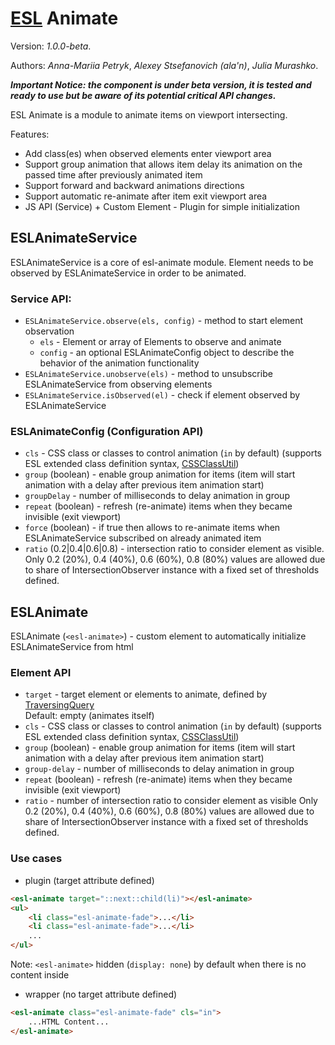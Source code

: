 # [ESL](https://exadel-inc.github.io/esl/) Animate

Version: _1.0.0-beta_.

Authors: *Anna-Mariia Petryk*, *Alexey Stsefanovich (ala'n)*, *Julia Murashko*.

**_Important Notice: the component is under beta version, it is tested and ready to use but be aware of its potential critical API changes._**

<a name="intro"></a>

ESL Animate is a module to animate items on viewport intersecting.

Features:
- Add class(es) when observed elements enter viewport area
- Support group animation that allows item delay its animation on the passed time after previously animated item
- Support forward and backward animations directions
- Support automatic re-animate after item exit viewport area
- JS API (Service) + Custom Element - Plugin for simple initialization

## ESLAnimateService
ESLAnimateService is a core of esl-animate module. Element needs to be observed by ESLAnimateService 
in order to be animated.

### Service API:
- `ESLAnimateService.observe(els, config)` - method to start element observation
  - `els` - Element or array of Elements to observe and animate
  - `config` - an optional ESLAnimateConfig object to describe the behavior of the animation functionality
- `ESLAnimateService.unobserve(els)` - method to unsubscribe ESLAnimateService from observing elements
- `ESLAnimateService.isObserved(el)` - check if element observed by ESLAnimateService

### ESLAnimateConfig (Configuration API)
- `cls` - CSS class or classes to control animation (`in` by default)
(supports ESL extended class definition syntax, [CSSClassUtil](../esl-utils/dom/class.ts))
- `group` (boolean) - enable group animation for items 
(item will start animation with a delay after previous item animation start)
- `groupDelay` - number of milliseconds to delay animation in group
- `repeat` (boolean) - refresh (re-animate) items when they became invisible (exit viewport)
- `force` (boolean) - if true then allows to re-animate items when ESLAnimateService subscribed 
on already animated item
- `ratio` (0.2|0.4|0.6|0.8) - intersection ratio to consider element as visible.
Only 0.2 (20%), 0.4 (40%), 0.6 (60%), 0.8 (80%) values are allowed due to share of IntersectionObserver instance
with a fixed set of thresholds defined.

## ESLAnimate
ESLAnimate (`<esl-animate>`) - custom element to automatically initialize ESLAnimateService from html

### Element API
- `target` - target element or elements to animate, defined by [TraversingQuery](../esl-traversing-query/README.md)  
Default: empty (animates itself)
- `cls` - CSS class or classes to control animation (`in` by default)
(supports ESL extended class definition syntax, [CSSClassUtil](../esl-utils/dom/class.ts))
- `group` (boolean) - enable group animation for items
(item will start animation with a delay after previous item animation start)
- `group-delay` - number of milliseconds to delay animation in group
- `repeat` (boolean) - refresh (re-animate) items when they became invisible (exit viewport)
- `ratio` - number of intersection ratio to consider element as visible
Only 0.2 (20%), 0.4 (40%), 0.6 (60%), 0.8 (80%) values are allowed due to share of IntersectionObserver instance
with a fixed set of thresholds defined.

### Use cases
- plugin (target attribute defined)
```html
<esl-animate target="::next::child(li)"></esl-animate>
<ul>
    <li class="esl-animate-fade">...</li>
    <li class="esl-animate-fade">...</li>
    ...
</ul>
```
Note: `<esl-animate>` hidden (`display: none`) by default when there is no content inside

- wrapper (no target attribute defined)
```html
<esl-animate class="esl-animate-fade" cls="in">
    ...HTML Content...
</esl-animate>
```
